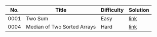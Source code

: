 |No.|Title|Difficulty|Solution|
|---|---|---|---|
|0001|Two Sum|Easy|[link](/0001.TwoSum/README.md)|
|0004|Median of Two Sorted Arrays|Hard|[link](0004.MedianofTwoSortedArrays/README.md)|
